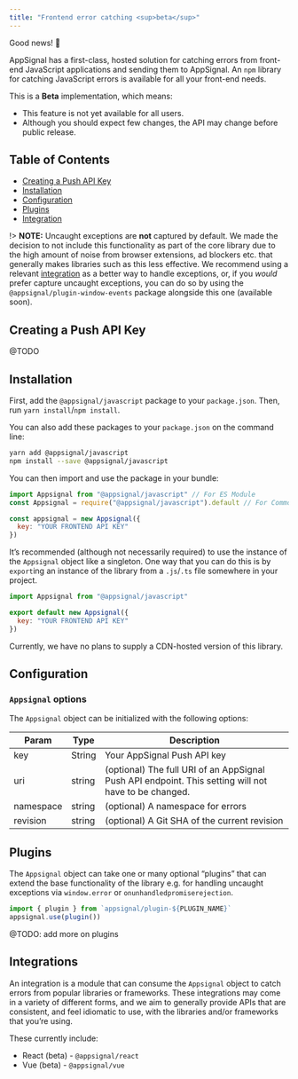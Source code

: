 ```yaml
---
title: "Frontend error catching <sup>beta</sup>"
---
```


Good news! 🎉

AppSignal has a first-class, hosted solution for catching errors from front-end JavaScript applications and sending them to AppSignal. An `npm` library for catching JavaScript errors is available for all your front-end needs.

This is a __Beta__ implementation, which means:

* This feature is not yet available for all users.
* Although you should expect few changes, the API may change before public release.

## Table of Contents

- [Creating a Push API Key](#creating-a-push-api-key)
- [Installation](#installation)
- [Configuration](#configuration)
- [Plugins](#plugins)
- [Integration](#integration)

!> **NOTE:** Uncaught exceptions are **not** captured by default. We made the decision to not include this functionality as part of the core library due to the high amount of noise from browser extensions, ad blockers etc. that generally makes libraries such as this less effective. We recommend using a relevant [integration](about:blank#integrations) as a better way to handle exceptions, or, if you *would* prefer capture uncaught exceptions, you can do so by using the `@appsignal/plugin-window-events` package alongside this one (available soon).

## Creating a Push API Key

@TODO

## Installation

First, add the `@appsignal/javascript` package to your `package.json`. Then, run `yarn install`/`npm install`.

You can also add these packages to your `package.json` on the command line:

```bash
yarn add @appsignal/javascript
npm install --save @appsignal/javascript
```

You can then import and use the package in your bundle:

```javascript
import Appsignal from "@appsignal/javascript" // For ES Module
const Appsignal = require("@appsignal/javascript").default // For CommonJS module

const appsignal = new Appsignal({ 
  key: "YOUR FRONTEND API KEY"
})
```

It’s recommended (although not necessarily required) to use the instance of the `Appsignal` object like a singleton. One way that you can do this is by `export`ing an instance of the library from a `.js`/`.ts` file somewhere in your project.

```javascript
import Appsignal from "@appsignal/javascript"

export default new Appsignal({
  key: "YOUR FRONTEND API KEY"
})
```

Currently, we have no plans to supply a CDN-hosted version of this library.

## Configuration

### `Appsignal` options

The `Appsignal` object can be initialized with the following options:

| Param | Type | Description  |
| ------ | ------ | ----- |
|  key  |  String  |  Your AppSignal Push API key  |
|  uri  |  string  |  (optional) The full URI of an AppSignal Push API endpoint. This setting will not have to be changed. |
|  namespace  |  string  |   (optional) A namespace for errors  |
|  revision  |  string  |   (optional) A Git SHA of the current revision |

## Plugins

The `Appsignal` object can take one or many optional “plugins” that can extend the base functionality of the library e.g. for handling uncaught exceptions via `window.error` or `onunhandledpromiserejection`.

```javascript
import { plugin } from `appsignal/plugin-${PLUGIN_NAME}`
appsignal.use(plugin())
```

@TODO: add more on plugins

## Integrations

An integration is a module that can consume the `Appsignal` object to catch errors from popular libraries or frameworks. These integrations may come in a variety of different forms, and we aim to generally provide APIs that are consistent, and feel idiomatic to use, with the libraries and/or frameworks that you’re using.

These currently include:

- React (beta) - `@appsignal/react`
- Vue (beta) - `@appsignal/vue`
